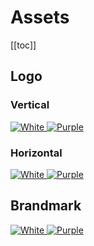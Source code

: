 # Assets

[[toc]]

## Logo

### Vertical

<a download="MESG-logo-vertical-white.svg" href="/logo/MESG-logo-vertical-white.svg">
  <img class="asset" src="/logo/MESG-logo-vertical-white.svg" alt="White" />
</a>

<a download="MESG-logo-vertical-purple.svg" href="/logo/MESG-logo-vertical-purple.svg">
  <img class="asset" src="/logo/MESG-logo-vertical-purple.svg" alt="Purple" />
</a>

### Horizontal

<a download="MESG-logo-horizontal-white.svg" href="/logo/MESG-logo-horizontal-white.svg">
  <img class="asset" src="/logo/MESG-logo-horizontal-white.svg" alt="White" />
</a>

<a download="MESG-logo-horizontal-purple.svg" href="/logo/MESG-logo-horizontal-purple.svg">
  <img class="asset" src="/logo/MESG-logo-horizontal-purple.svg" alt="Purple" />
</a>

## Brandmark

<a download="MESG-brandmark-white.svg" href="/brandmark/MESG-brandmark-white.svg">
  <img class="asset" src="/brandmark/MESG-brandmark-white.svg" alt="White" />
</a>

<a download="MESG-brandmark-purple.svg" href="/brandmark/MESG-brandmark-purple.svg">
  <img class="asset" src="/brandmark/MESG-brandmark-purple.svg" alt="Purple" />
</a>